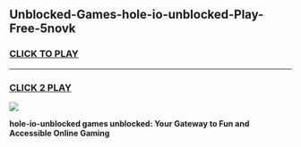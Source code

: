 
## Unblocked-Games-hole-io-unblocked-Play-Free-5novk
<h3>
<a href="https://premium76.site?title=hole-io-unblocked&ref=23A">CLICK TO PLAY</a></h3>
<hr>

<h3>
<a href="https://premium76.site?title=hole-io-unblocked&ref=23A">CLICK 2 PLAY</a>
  
</h3>

<a href="https://premium76.site?title=hole-io-unblocked&ref=23A"><img src="https://clearcache.store/games.png"></a>


**hole-io-unblocked games unblocked: Your Gateway to Fun and Accessible Online Gaming**
